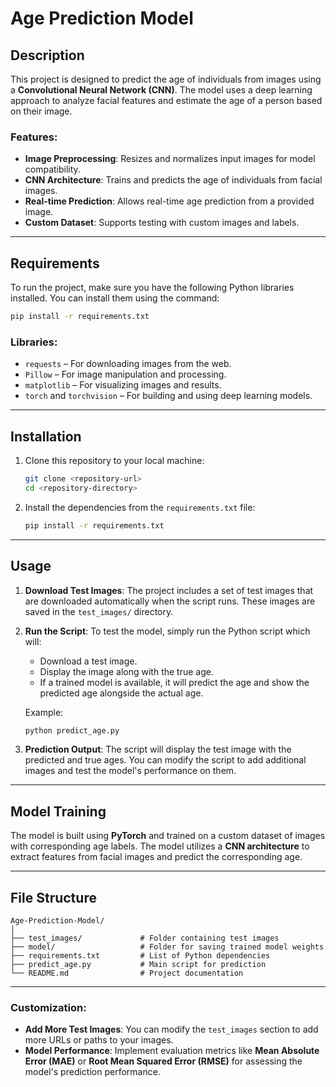 # Age Prediction Model

## Description

This project is designed to predict the age of individuals from images using a **Convolutional Neural Network (CNN)**. The model uses a deep learning approach to analyze facial features and estimate the age of a person based on their image.

### Features:

* **Image Preprocessing**: Resizes and normalizes input images for model compatibility.
* **CNN Architecture**: Trains and predicts the age of individuals from facial images.
* **Real-time Prediction**: Allows real-time age prediction from a provided image.
* **Custom Dataset**: Supports testing with custom images and labels.

---

## Requirements

To run the project, make sure you have the following Python libraries installed. You can install them using the command:

```bash
pip install -r requirements.txt
```

### Libraries:

* `requests` – For downloading images from the web.
* `Pillow` – For image manipulation and processing.
* `matplotlib` – For visualizing images and results.
* `torch` and `torchvision` – For building and using deep learning models.

---

## Installation

1. Clone this repository to your local machine:

   ```bash
   git clone <repository-url>
   cd <repository-directory>
   ```

2. Install the dependencies from the `requirements.txt` file:

   ```bash
   pip install -r requirements.txt
   ```

---

## Usage

1. **Download Test Images**: The project includes a set of test images that are downloaded automatically when the script runs. These images are saved in the `test_images/` directory.

2. **Run the Script**:
   To test the model, simply run the Python script which will:

   * Download a test image.
   * Display the image along with the true age.
   * If a trained model is available, it will predict the age and show the predicted age alongside the actual age.

   Example:

   ```bash
   python predict_age.py
   ```

3. **Prediction Output**:
   The script will display the test image with the predicted and true ages. You can modify the script to add additional images and test the model's performance on them.

---

## Model Training

The model is built using **PyTorch** and trained on a custom dataset of images with corresponding age labels. The model utilizes a **CNN architecture** to extract features from facial images and predict the corresponding age.

---

## File Structure

```
Age-Prediction-Model/
│
├── test_images/             # Folder containing test images
├── model/                   # Folder for saving trained model weights
├── requirements.txt         # List of Python dependencies
├── predict_age.py           # Main script for prediction
└── README.md                # Project documentation
```

---


### Customization:

* **Add More Test Images**: You can modify the `test_images` section to add more URLs or paths to your images.
* **Model Performance**: Implement evaluation metrics like **Mean Absolute Error (MAE)** or **Root Mean Squared Error (RMSE)** for assessing the model's prediction performance.

